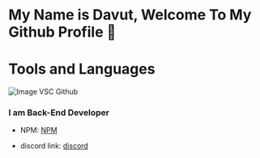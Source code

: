# My Name is Davut, Welcome To My Github Profile 👋


# Tools and Languages
![Image](https://img.shields.io/badge/-NodeJS-green?logo=ReactJslogoColor=green&style=flat) VSC Github


### I am Back-End Developer

- NPM: <a href="https://www.npmjs.com/~davutozgursukuti">NPM</a>

- discord link: <a href="https://discord.com/users/733309959349207091">discord</a>
